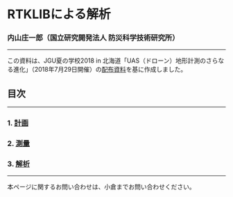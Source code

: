 # RTKLIBによる解析
### 内山庄一郎（国立研究開発法人 防災科学技術研究所）

---

この資料は、JGU夏の学校2018 in 北海道「UAS（ドローン）地形計測のさらなる進化」（2018年7月29日開催）の[配布資料](./RTKLIB_uchiyama_20180729v3s.pdf)を基に作成しました。

## 目次  

---

### 1. [計画](./1.plan/1.plan.md)
### 2. [測量](./2.measurement/2.measurement.md)
### 3. [解析](./3.analysis/analysis.md)

---

本ページに関するお問い合わせは、小倉までお問い合わせください。
